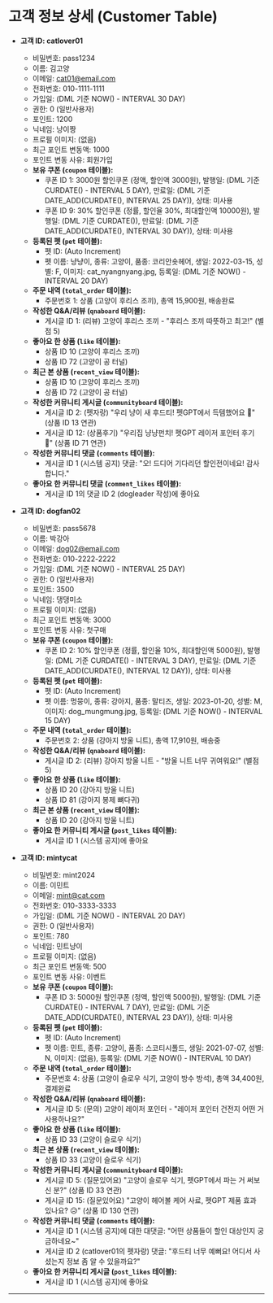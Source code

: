 # 고객 정보 상세 (Customer Table)

- **고객 ID: catlover01**

  - 비밀번호: pass1234
  - 이름: 김고양
  - 이메일: cat01@email.com
  - 전화번호: 010-1111-1111
  - 가입일: (DML 기준 NOW() - INTERVAL 30 DAY)
  - 권한: 0 (일반사용자)
  - 포인트: 1200
  - 닉네임: 냥이짱
  - 프로필 이미지: (없음)
  - 최근 포인트 변동액: 1000
  - 포인트 변동 사유: 회원가입
  - **보유 쿠폰 (`coupon` 테이블):**
    - 쿠폰 ID 1: 3000원 할인쿠폰 (정액, 할인액 3000원), 발행일: (DML 기준 CURDATE() - INTERVAL 5 DAY), 만료일: (DML 기준 DATE_ADD(CURDATE(), INTERVAL 25 DAY)), 상태: 미사용
    - 쿠폰 ID 9: 30% 할인쿠폰 (정률, 할인율 30%, 최대할인액 10000원), 발행일: (DML 기준 CURDATE()), 만료일: (DML 기준 DATE_ADD(CURDATE(), INTERVAL 30 DAY)), 상태: 미사용
  - **등록된 펫 (`pet` 테이블):**
    - 펫 ID: (Auto Increment)
    - 펫 이름: 냥냥이, 종류: 고양이, 품종: 코리안숏헤어, 생일: 2022-03-15, 성별: F, 이미지: cat_nyangnyang.jpg, 등록일: (DML 기준 NOW() - INTERVAL 20 DAY)
  - **주문 내역 (`total_order` 테이블):**
    - 주문번호 1: 상품 (고양이 후리스 조끼), 총액 15,900원, 배송완료
  - **작성한 Q&A/리뷰 (`qnaboard` 테이블):**
    - 게시글 ID 1: (리뷰) 고양이 후리스 조끼 - "후리스 조끼 따뜻하고 최고!" (별점 5)
  - **좋아요 한 상품 (`like` 테이블):**
    - 상품 ID 10 (고양이 후리스 조끼)
    - 상품 ID 72 (고양이 공 터널)
  - **최근 본 상품 (`recent_view` 테이블):**
    - 상품 ID 10 (고양이 후리스 조끼)
    - 상품 ID 72 (고양이 공 터널)
  - **작성한 커뮤니티 게시글 (`communityboard` 테이블):**
    - 게시글 ID 2: (펫자랑) "우리 냥이 새 후드티! 펫GPT에서 득템했어요 💖" (상품 ID 13 연관)
    - 게시글 ID 12: (상품후기) "우리집 냥냥펀치! 펫GPT 레이저 포인터 후기 🌟" (상품 ID 71 연관)
  - **작성한 커뮤니티 댓글 (`comments` 테이블):**
    - 게시글 ID 1 (시스템 공지) 댓글: "오! 드디어 기다리던 할인전이네요! 감사합니다."
  - **좋아요 한 커뮤니티 댓글 (`comment_likes` 테이블):**
    - 게시글 ID 1의 댓글 ID 2 (dogleader 작성)에 좋아요

- **고객 ID: dogfan02**

  - 비밀번호: pass5678
  - 이름: 박강아
  - 이메일: dog02@email.com
  - 전화번호: 010-2222-2222
  - 가입일: (DML 기준 NOW() - INTERVAL 25 DAY)
  - 권한: 0 (일반사용자)
  - 포인트: 3500
  - 닉네임: 댕댕미소
  - 프로필 이미지: (없음)
  - 최근 포인트 변동액: 3000
  - 포인트 변동 사유: 첫구매
  - **보유 쿠폰 (`coupon` 테이블):**
    - 쿠폰 ID 2: 10% 할인쿠폰 (정률, 할인율 10%, 최대할인액 5000원), 발행일: (DML 기준 CURDATE() - INTERVAL 3 DAY), 만료일: (DML 기준 DATE_ADD(CURDATE(), INTERVAL 12 DAY)), 상태: 미사용
  - **등록된 펫 (`pet` 테이블):**
    - 펫 ID: (Auto Increment)
    - 펫 이름: 멍뭉이, 종류: 강아지, 품종: 말티즈, 생일: 2023-01-20, 성별: M, 이미지: dog_mungmung.jpg, 등록일: (DML 기준 NOW() - INTERVAL 15 DAY)
  - **주문 내역 (`total_order` 테이블):**
    - 주문번호 2: 상품 (강아지 방울 니트), 총액 17,910원, 배송중
  - **작성한 Q&A/리뷰 (`qnaboard` 테이블):**
    - 게시글 ID 2: (리뷰) 강아지 방울 니트 - "방울 니트 너무 귀여워요!" (별점 5)
  - **좋아요 한 상품 (`like` 테이블):**
    - 상품 ID 20 (강아지 방울 니트)
    - 상품 ID 81 (강아지 봉제 뼈다귀)
  - **최근 본 상품 (`recent_view` 테이블):**
    - 상품 ID 20 (강아지 방울 니트)
  - **좋아요 한 커뮤니티 게시글 (`post_likes` 테이블):**
    - 게시글 ID 1 (시스템 공지)에 좋아요

- **고객 ID: mintycat**
  - 비밀번호: mint2024
  - 이름: 이민트
  - 이메일: mint@cat.com
  - 전화번호: 010-3333-3333
  - 가입일: (DML 기준 NOW() - INTERVAL 20 DAY)
  - 권한: 0 (일반사용자)
  - 포인트: 780
  - 닉네임: 민트냥이
  - 프로필 이미지: (없음)
  - 최근 포인트 변동액: 500
  - 포인트 변동 사유: 이벤트
  - **보유 쿠폰 (`coupon` 테이블):**
    - 쿠폰 ID 3: 5000원 할인쿠폰 (정액, 할인액 5000원), 발행일: (DML 기준 CURDATE() - INTERVAL 7 DAY), 만료일: (DML 기준 DATE_ADD(CURDATE(), INTERVAL 23 DAY)), 상태: 미사용
  - **등록된 펫 (`pet` 테이블):**
    - 펫 ID: (Auto Increment)
    - 펫 이름: 민트, 종류: 고양이, 품종: 스코티시폴드, 생일: 2021-07-07, 성별: N, 이미지: (없음), 등록일: (DML 기준 NOW() - INTERVAL 10 DAY)
  - **주문 내역 (`total_order` 테이블):**
    - 주문번호 4: 상품 (고양이 슬로우 식기, 고양이 방수 방석), 총액 34,400원, 결제완료
  - **작성한 Q&A/리뷰 (`qnaboard` 테이블):**
    - 게시글 ID 5: (문의) 고양이 레이저 포인터 - "레이저 포인터 건전지 어떤 거 사용하나요?"
  - **좋아요 한 상품 (`like` 테이블):**
    - 상품 ID 33 (고양이 슬로우 식기)
  - **최근 본 상품 (`recent_view` 테이블):**
    - 상품 ID 33 (고양이 슬로우 식기)
  - **작성한 커뮤니티 게시글 (`communityboard` 테이블):**
    - 게시글 ID 5: (질문있어요) "고양이 슬로우 식기, 펫GPT에서 파는 거 써보신 분?" (상품 ID 33 연관)
    - 게시글 ID 15: (질문있어요) "고양이 헤어볼 케어 사료, 펫GPT 제품 효과 있나요? 😥" (상품 ID 130 연관)
  - **작성한 커뮤니티 댓글 (`comments` 테이블):**
    - 게시글 ID 1 (시스템 공지)에 대한 대댓글: "어떤 상품들이 할인 대상인지 궁금하네요~"
    - 게시글 ID 2 (catlover01의 펫자랑) 댓글: "후드티 너무 예뻐요! 어디서 사셨는지 정보 좀 알 수 있을까요?"
  - **좋아요 한 커뮤니티 게시글 (`post_likes` 테이블):**
    - 게시글 ID 1 (시스템 공지)에 좋아요

---
